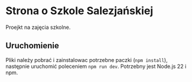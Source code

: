 # Strona o Szkole Salezjańskiej
Proejkt na zajęcia szkolne.

## Uruchomienie
Pliki należy pobrać i zainstalowac potrzebne paczki (`npm install`), następnie uruchomić poleceniem `npm run dev`. Potrzebny jest Node.js 22 i npm.
